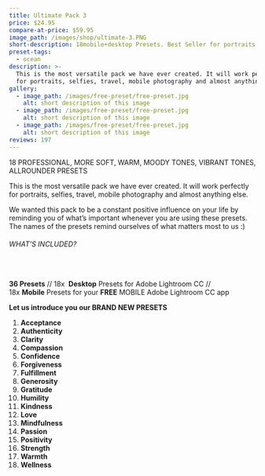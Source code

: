 ```yaml
---
title: Ultimate Pack 3
price: $24.95
compare-at-price: $59.95
image_path: /images/shop/ultimate-3.PNG
short-description: 18mobile+desktop Presets. Best Seller for portraits. Soft and sharp allrounder
preset-tags:
  - ocean
description: >-
  This is the most versatile pack we have ever created. It will work perfectly
  for portraits, selfies, travel, mobile photography and almost anything else.
gallery:
  - image_path: /images/free-preset/free-preset.jpg
    alt: short description of this image
  - image_path: /images/free-preset/free-preset.jpg
    alt: short description of this image
  - image_path: /images/free-preset/free-preset.jpg
    alt: short description of this image
reviews: 197
---
```


18 PROFESSIONAL, MORE SOFT, WARM, MOODY TONES, VIBRANT TONES, ALLROUNDER PRESETS

This is the most versatile pack we have ever created. It will work perfectly for portraits, selfies, travel, mobile photography and almost anything else.

We wanted this pack to be a constant positive influence on your life by reminding you of what’s important whenever you are using these presets. The names of the presets remind ourselves of what matters most to us :)

###### WHAT’S INCLUDED?

&nbsp;

**36 Presets**&nbsp;// 18x &nbsp;**Desktop**&nbsp;Presets for Adobe Lightroom CC // 18x&nbsp;**Mobile**&nbsp;Presets for your&nbsp;**FREE**&nbsp;MOBILE Adobe Lightroom CC app

**Let us introduce you our BRAND NEW PRESETS**

1. **Acceptance&nbsp;**
2. **Authenticity**
3. **Clarity**
4. **Compassion**
5. **Confidence**
6. **Forgiveness**
7. **Fulfillment&nbsp;**
8. **Generosity**
9. **Gratitude**
10. **Humility**
11. **Kindness**
12. **Love**
13. **Mindfulness**
14. **Passion**
15. **Positivity**
16. **Strength&nbsp;**
17. **Warmth**
18. **Wellness**

### &nbsp;

&nbsp;

&nbsp;